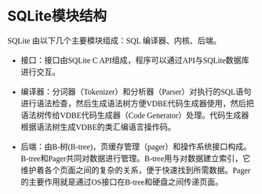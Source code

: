# SQLite模块结构
<font face="微软雅黑" size="3px">

SQLite 由以下几个主要模块组成：SQL 编译器、内核、后端。

* 接口：接口由SQLite C API组成，程序可以通过API与SQLite数据库进行交互。


* 编译器：分词器（Tokenizer）和分析器（Parser）对执行的SQL语句进行语法检查，然后生成语法树方便VDBE代码生成器使用，然后把语法树传给VDBE代码生成器（Code Generator）处理。代码生成器根据语法树生成VDBE的类汇编语言操作码。


* 后端：由B-树(B-tree)，页缓存管理（pager）和操作系统接口构成。B-tree和Pager共同对数据进行管理。B-tree用与对数据建立索引，它维护着各个页面之间的复杂的关系，便于快速找到所需数据。Pager的主要作用就是通过OS接口在B-tree和硬盘之间传递页面。



